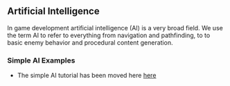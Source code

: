 


## Artificial Intelligence




In game development artificial intelligence (AI) is a very broad field. We use the term AI to refer to everything from navigation and pathfinding, to to basic enemy behavior and procedural content generation. 


### Simple AI Examples



*    The simple AI tutorial has been moved here [here ](https://github.com/ZilchEngine/ZilchDocs/blob/master/zilch_editor_documentation/tutorials/ai/simpleai.md)

 

 